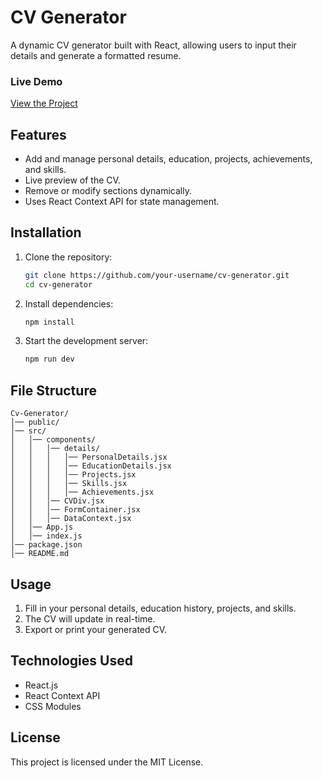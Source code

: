 # CV Generator

A dynamic CV generator built with React, allowing users to input their details and generate a formatted resume.

### Live Demo

[View the Project](https://cvparser.netlify.app/)

## Features

- Add and manage personal details, education, projects, achievements, and skills.
- Live preview of the CV.
- Remove or modify sections dynamically.
- Uses React Context API for state management.

## Installation

1. Clone the repository:

   ```sh
   git clone https://github.com/your-username/cv-generator.git
   cd cv-generator
   ```

2. Install dependencies:

   ```sh
   npm install
   ```

3. Start the development server:
   ```sh
   npm run dev
   ```

## File Structure

```
Cv-Generator/
│── public/
│── src/
│   │── components/
│   │   │── details/
│   │   │   │── PersonalDetails.jsx
│   │   │   │── EducationDetails.jsx
│   │   │   │── Projects.jsx
│   │   │   │── Skills.jsx
│   │   │   │── Achievements.jsx
│   │   │── CVDiv.jsx
│   │   │── FormContainer.jsx
│   │   │── DataContext.jsx
│   │── App.js
│   │── index.js
│── package.json
│── README.md
```

## Usage

1. Fill in your personal details, education history, projects, and skills.
2. The CV will update in real-time.
3. Export or print your generated CV.

## Technologies Used

- React.js
- React Context API
- CSS Modules

## License

This project is licensed under the MIT License.

